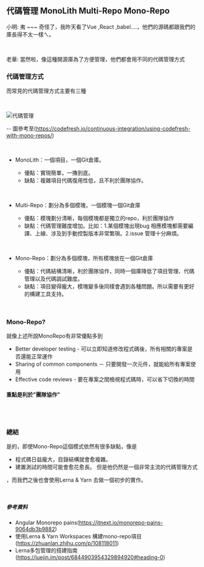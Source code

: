 ## 代碼管理 MonoLith Multi-Repo Mono-Repo

小明: 夷 ~~~ 奇怪了，我昨天看了Vue ,React ,babel....，他們的源碼都跟我們的庫長得不太一樣ㄟ。

</br>

老華: 當然啦，像這種開源庫為了方便管理，他們都會用不同的代碼管理方式


### 代碼管理方式

而常見的代碼管理方式主要有三種

</br>

![代碼管理](https://raw.githubusercontent.com/tp953704/IT-Contest/master/img/monorepo/monorepo.jpeg)

-- 圖參考至(https://codefresh.io/continuous-integration/using-codefresh-with-mono-repos/)

</br>


- MonoLith：一個項目，一個Git倉庫。

  - 優點：實現簡單，一擼到底。
  - 缺點：複雜項目代碼復用性低，且不利於團隊協作。
 </br>
 
- Multi-Repo：劃分為多個模塊，一個模塊一個Git倉庫

  - 優點：模塊劃分清晰，每個模塊都是獨立的repo，利於團隊協作
  - 缺點：代碼管理難度增加。比如：1.某個模塊出現bug 相應模塊都需要編譯、上線、涉及到手動控製版本非常繁瑣。2.issue 管理十分麻煩。
 </br>
 
- Mono-Repo：劃分為多個模塊，所有模塊放在一個Git倉庫

  - 優點：代碼結構清晰，利於團隊協作，同時一個庫降低了項目管理、代碼管理以及代碼調試難度。
  - 缺點：項目變得龐大，模塊變多後同樣會遇到各種問題。所以需要有更好的構建工具支持。

</br>

### Mono-Repo?

就像上述所說MonoRepo有非常優點多到
- Better developer testing - 可以立即知道修改程式碼後，所有相關的專案是否還能正常運作
- Sharing of common components － 只要開發一次元件，就能給所有專案使用
- Effective code reviews - 要在專案之間檢視程式碼時，可以省下切換的時間

#### 重點是利於"團隊協作"

</br>
</br>



### 總結

是的，即使Mono-Repo這個模式依然有很多缺點，像是
- 程式碼日益龐大，目錄結構就會愈複雜。
- 建置測試的時間可能會愈花愈長。
但是他仍然是一個非常主流的代碼管理方式

，而我們之後也會使用Lerna & Yarn 去做一個初步的實作。

</br>



##### 參考資料

- Angular Monorepo pains(https://itnext.io/monorepo-pains-9064db3b9882)
- 使用Lerna & Yarn Workspaces 構建mono-repo項目(https://zhuanlan.zhihu.com/p/108118011)
- Lerna多包管理的搭建指南(https://juejin.im/post/6844903954329894920#heading-0)
